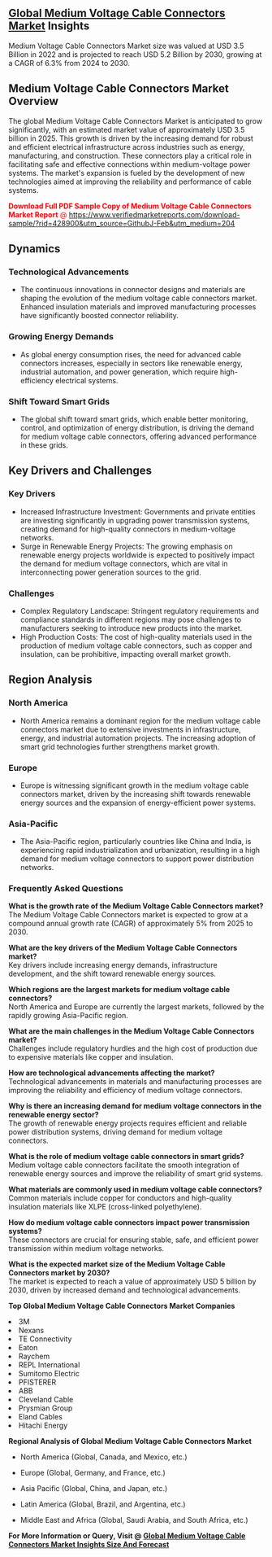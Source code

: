 <h2><a href="https://www.verifiedmarketreports.com/download-sample/?rid=428900&amp;utm_source=GithubJ&amp;utm_medium=204" target="_blank">Global Medium Voltage Cable Connectors Market</a> Insights</h2><p>Medium Voltage Cable Connectors Market size was valued at USD 3.5 Billion in 2022 and is projected to reach USD 5.2 Billion by 2030, growing at a CAGR of 6.3% from 2024 to 2030.</p><p> <h2>Medium Voltage Cable Connectors Market Overview</h2> <p>The global Medium Voltage Cable Connectors Market is anticipated to grow significantly, with an estimated market value of approximately USD 3.5 billion in 2025. This growth is driven by the increasing demand for robust and efficient electrical infrastructure across industries such as energy, manufacturing, and construction. These connectors play a critical role in facilitating safe and effective connections within medium-voltage power systems. The market's expansion is fueled by the development of new technologies aimed at improving the reliability and performance of cable systems.</p> <p><p><span class=""><span style="color: #ff0000;"><strong>Download Full PDF Sample Copy of Medium Voltage Cable Connectors Market Report</strong> @ </span><a href="https://www.verifiedmarketreports.com/download-sample/?rid=428900&amp;utm_source=GithubJ-Feb&amp;utm_medium=204" target="_blank">https://www.verifiedmarketreports.com/download-sample/?rid=428900&amp;utm_source=GithubJ-Feb&amp;utm_medium=204</a></span></p></p> <h2>Dynamics</h2> <h3>Technological Advancements</h3> <ul> <li>The continuous innovations in connector designs and materials are shaping the evolution of the medium voltage cable connectors market. Enhanced insulation materials and improved manufacturing processes have significantly boosted connector reliability.</li> </ul> <h3>Growing Energy Demands</h3> <ul> <li>As global energy consumption rises, the need for advanced cable connectors increases, especially in sectors like renewable energy, industrial automation, and power generation, which require high-efficiency electrical systems.</li> </ul> <h3>Shift Toward Smart Grids</h3> <ul> <li>The global shift toward smart grids, which enable better monitoring, control, and optimization of energy distribution, is driving the demand for medium voltage cable connectors, offering advanced performance in these grids.</li> </ul> <h2>Key Drivers and Challenges</h2> <h3>Key Drivers</h3> <ul> <li>Increased Infrastructure Investment: Governments and private entities are investing significantly in upgrading power transmission systems, creating demand for high-quality connectors in medium-voltage networks.</li> <li>Surge in Renewable Energy Projects: The growing emphasis on renewable energy projects worldwide is expected to positively impact the demand for medium voltage connectors, which are vital in interconnecting power generation sources to the grid.</li> </ul> <h3>Challenges</h3> <ul> <li>Complex Regulatory Landscape: Stringent regulatory requirements and compliance standards in different regions may pose challenges to manufacturers seeking to introduce new products into the market.</li> <li>High Production Costs: The cost of high-quality materials used in the production of medium voltage cable connectors, such as copper and insulation, can be prohibitive, impacting overall market growth.</li> </ul> <h2>Region Analysis</h2> <h3>North America</h3> <ul> <li>North America remains a dominant region for the medium voltage cable connectors market due to extensive investments in infrastructure, energy, and industrial automation projects. The increasing adoption of smart grid technologies further strengthens market growth.</li> </ul> <h3>Europe</h3> <ul> <li>Europe is witnessing significant growth in the medium voltage cable connectors market, driven by the increasing shift towards renewable energy sources and the expansion of energy-efficient power systems.</li> </ul> <h3>Asia-Pacific</h3> <ul> <li>The Asia-Pacific region, particularly countries like China and India, is experiencing rapid industrialization and urbanization, resulting in a high demand for medium voltage connectors to support power distribution networks.</li> </ul> <h3>Frequently Asked Questions</h3> <p><strong>What is the growth rate of the Medium Voltage Cable Connectors market?</strong><br> The Medium Voltage Cable Connectors market is expected to grow at a compound annual growth rate (CAGR) of approximately 5% from 2025 to 2030.</p> <p><strong>What are the key drivers of the Medium Voltage Cable Connectors market?</strong><br> Key drivers include increasing energy demands, infrastructure development, and the shift toward renewable energy sources.</p> <p><strong>Which regions are the largest markets for medium voltage cable connectors?</strong><br> North America and Europe are currently the largest markets, followed by the rapidly growing Asia-Pacific region.</p> <p><strong>What are the main challenges in the Medium Voltage Cable Connectors market?</strong><br> Challenges include regulatory hurdles and the high cost of production due to expensive materials like copper and insulation.</p> <p><strong>How are technological advancements affecting the market?</strong><br> Technological advancements in materials and manufacturing processes are improving the reliability and efficiency of medium voltage connectors.</p> <p><strong>Why is there an increasing demand for medium voltage connectors in the renewable energy sector?</strong><br> The growth of renewable energy projects requires efficient and reliable power distribution systems, driving demand for medium voltage connectors.</p> <p><strong>What is the role of medium voltage cable connectors in smart grids?</strong><br> Medium voltage cable connectors facilitate the smooth integration of renewable energy sources and improve the reliability of smart grid systems.</p> <p><strong>What materials are commonly used in medium voltage cable connectors?</strong><br> Common materials include copper for conductors and high-quality insulation materials like XLPE (cross-linked polyethylene).</p> <p><strong>How do medium voltage cable connectors impact power transmission systems?</strong><br> These connectors are crucial for ensuring stable, safe, and efficient power transmission within medium voltage networks.</p> <p><strong>What is the expected market size of the Medium Voltage Cable Connectors market by 2030?</strong><br> The market is expected to reach a value of approximately USD 5 billion by 2030, driven by increased demand and technological advancements.</p> </p><p><strong>Top Global Medium Voltage Cable Connectors Market Companies</strong></p><div data-test-id=""><p><li>3M</li><li> Nexans</li><li> TE Connectivity</li><li> Eaton</li><li> Raychem</li><li> REPL International</li><li> Sumitomo Electric</li><li> PFISTERER</li><li> ABB</li><li> Cleveland Cable</li><li> Prysmian Group</li><li> Eland Cables</li><li> Hitachi Energy</li></p><div><strong>Regional Analysis of&nbsp;Global Medium Voltage Cable Connectors Market</strong></div><ul><li dir="ltr"><p dir="ltr">North America&nbsp;(Global, Canada, and Mexico, etc.)</p></li><li dir="ltr"><p dir="ltr">Europe (Global, Germany, and France, etc.)</p></li><li dir="ltr"><p dir="ltr">Asia Pacific&nbsp;(Global, China, and Japan, etc.)</p></li><li dir="ltr"><p dir="ltr">Latin America&nbsp;(Global, Brazil, and Argentina, etc.)</p></li><li dir="ltr">Middle East and Africa&nbsp;(Global, Saudi Arabia, and South Africa, etc.)</li></ul><p><strong>For More Information or Query, Visit @&nbsp;</strong><strong><a href="https://www.verifiedmarketreports.com/product/medium-voltage-cable-connectors-market/?utm_source=GithubJ&amp;utm_medium=204" target="_blank">Global Medium Voltage Cable Connectors Market Insights Size And Forecast</a></strong></p></div>
